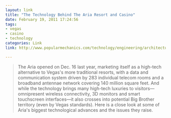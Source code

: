 ```yaml
---
layout: link
title: "The Technology Behind The Aria Resort and Casino"
date: February 19, 2011 17:24:56
tags:
- vegas
- casino
- technology
categories: Link
link: http://www.popularmechanics.com/technology/engineering/architecture/aria-high-tech-hotel

---
```


>The Aria opened on Dec. 16 last year, marketing itself as a high-tech alternative to Vegas's more traditional resorts, with a data and communication system driven by 283 individual telecom rooms and a broadband antennae network covering 140 million square feet. And while the technology brings many high-tech luxuries to visitors—omnipresent wireless connectivity, 3D monitors and smart touchscreen interfaces—it also crosses into potential Big Brother territory (even by Vegas standards). Here is a close look at some of Aria's biggest technological advances and the issues they raise.